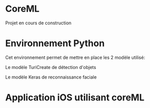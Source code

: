 # CoreML
Projet en cours de construction

# Environnement Python
Cet environnement permet de mettre en place les 2 modèle utilisé:

Le modèle TuriCreate de détection d'objets

Le modèle Keras de reconnaissance faciale

# Application iOS utilisant coreML
